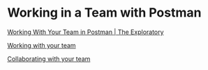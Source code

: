 # Working in a Team with Postman

[Working With Your Team in Postman | The Exploratory](https://www.youtube.com/watch?v=5lscUV-Exac)

[Working with your team](https://learning.postman.com/docs/collaborating-in-postman/collaboration-intro/)

[Collaborating with your team](https://learning.postman.com/docs/getting-started/introduction/#collaborating-with-your-team)